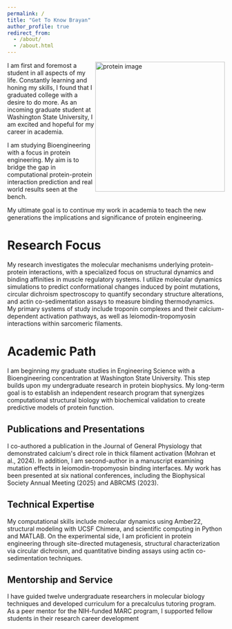 ```yaml
---
permalink: /
title: "Get To Know Brayan"
author_profile: true
redirect_from: 
  - /about/
  - /about.html
---
```


<img src="/brayan-osegueda.io/images/openart-image_5iz9nSUA_1752093517415_raw.png" alt="protein image" style="float:right; width:300px;">



I am first and foremost a student in all aspects of my life. Constantly learning and honing my skills, I found that I graduated college with a desire to do more. As an incoming graduate student at Washington State University, I am excited and hopeful for my career in academia. 

I am studying Bioengineering with a focus in protein engineering. My aim is to bridge the gap in computational protein-protein interaction prediction and real world results seen at the bench. 

My ultimate goal is to continue my work in academia to teach the new generations the implications and significance of protein engineering. 

Research Focus
======
My research investigates the molecular mechanisms underlying protein-protein interactions, with a specialized focus on structural dynamics and binding affinities in muscle regulatory systems. I utilize molecular dynamics simulations to predict conformational changes induced by point mutations, circular dichroism spectroscopy to quantify secondary structure alterations, and actin co-sedimentation assays to measure binding thermodynamics. My primary systems of study include troponin complexes and their calcium-dependent activation pathways, as well as leiomodin-tropomyosin interactions within sarcomeric filaments.

Academic Path
======
I am beginning my graduate studies in Engineering Science with a Bioengineering concentration at Washington State University. This step builds upon my undergraduate research in protein biophysics. My long-term goal is to establish an independent research program that synergizes computational structural biology with biochemical validation to create predictive models of protein function.

Publications and Presentations
------
I co-authored a publication in the Journal of General Physiology that demonstrated calcium's direct role in thick filament activation (Mohran et al., 2024). In addition, I am second-author in a manuscript examining mutation effects in leiomodin-tropomyosin binding interfaces. My work has been presented at six national conferences, including the Biophysical Society Annual Meeting (2025) and ABRCMS (2023).

Technical Expertise
------
My computational skills include molecular dynamics using Amber22, structural modeling with UCSF Chimera, and scientific computing in Python and MATLAB. On the experimental side, I am proficient in protein engineering through site-directed mutagenesis, structural characterization via circular dichroism, and quantitative binding assays using actin co-sedimentation techniques.

Mentorship and Service
------
I have guided twelve undergraduate researchers in molecular biology techniques and developed curriculum for a precalculus tutoring program. As a peer mentor for the NIH-funded MARC program, I supported fellow students in their research career development

